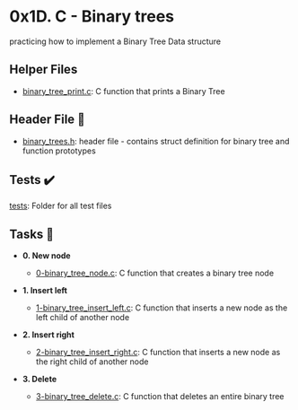 # 0x1D. C - Binary trees

practicing how to implement a Binary Tree Data structure

## Helper Files

* [binary_tree_print.c](./binary_tree_print.c): C function that prints a Binary Tree

## Header File :file_folder:

* [binary_trees.h](./binary_trees.h): header file - contains struct definition for binary tree and function prototypes

## Tests :heavy_check_mark:

[tests](./tests): Folder for all test files

## Tasks :page_with_curl:

* **0. New node**
  * [0-binary_tree_node.c](./0-binary_tree_node.c): C function that creates a binary tree node

* **1. Insert left**
  * [1-binary_tree_insert_left.c](./1-binary_tree_insert_left.c): C function that inserts a new node as the left child of another node

* **2. Insert right**
  * [2-binary_tree_insert_right.c](./2-binary_tree_insert_right.c): C function that inserts a new node as the right child of another node

* **3. Delete**
  * [3-binary_tree_delete.c](./3-binary_tree_delete.c): C function that deletes an entire binary tree

